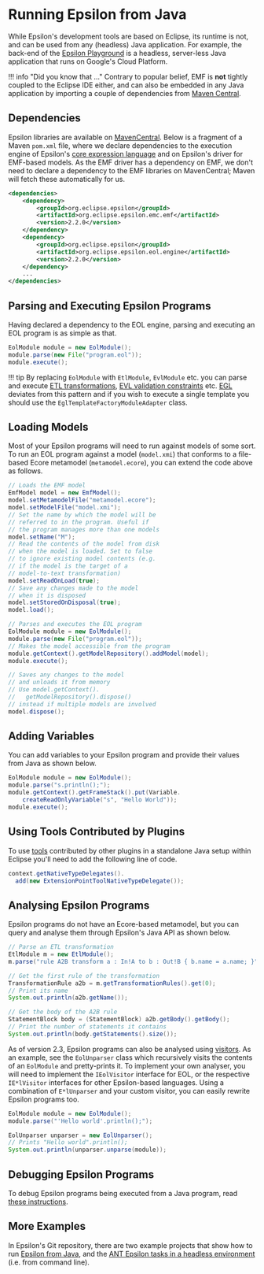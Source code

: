# Running Epsilon from Java

While Epsilon's development tools are based on Eclipse, its runtime is not, and can be used from any (headless) Java application. For example, the back-end of the [Epsilon Playground](../../playground/index.html) is a headless, server-less Java application that runs on Google's Cloud Platform.

!!! info "Did you know that ..."
    Contrary to popular belief, EMF is **not** tightly coupled to the Eclipse IDE either, and can also be embedded in any Java application by importing a couple of dependencies from [Maven Central](https://mvnrepository.com/artifact/org.eclipse.emf).

## Dependencies

Epsilon libraries are available on [MavenCentral](https://mvnrepository.com/artifact/org.eclipse.epsilon). Below is a fragment of a Maven `pom.xml` file, where we declare dependencies to the execution engine of Epsilon's [core expression language](../eol.md) and on Epsilon's driver for EMF-based models. As the EMF driver has a dependency on EMF, we don't need to declare a dependency to the EMF libraries on MavenCentral; Maven will fetch these automatically for us.

```xml
<dependencies>
	<dependency>
		<groupId>org.eclipse.epsilon</groupId>
		<artifactId>org.eclipse.epsilon.emc.emf</artifactId>
		<version>2.2.0</version>
	</dependency>
	<dependency>
		<groupId>org.eclipse.epsilon</groupId>
		<artifactId>org.eclipse.epsilon.eol.engine</artifactId>
		<version>2.2.0</version>
	</dependency>
	...
</dependencies>
```

## Parsing and Executing Epsilon Programs

Having declared a dependency to the EOL engine, parsing and executing an EOL program is as simple as that.

```java
EolModule module = new EolModule();
module.parse(new File("program.eol"));
module.execute();
```

!!! tip
    By replacing `EolModule` with `EtlModule`, `EvlModule` etc. you can parse and execute [ETL transformations](../etl.md), [EVL validation constraints](../evl.md) etc. [EGL](../egl.md) deviates from this pattern and if you wish to execute a single template you should use the `EglTemplateFactoryModuleAdapter` class.

## Loading Models

Most of your Epsilon programs will need to run against models of some sort. To run an EOL program against a model (`model.xmi`) that conforms to a file-based Ecore metamodel (`metamodel.ecore`), you can extend the code above as follows.

```java
// Loads the EMF model
EmfModel model = new EmfModel();
model.setMetamodelFile("metamodel.ecore");
model.setModelFile("model.xmi");
// Set the name by which the model will be
// referred to in the program. Useful if
// the program manages more than one models
model.setName("M");
// Read the contents of the model from disk
// when the model is loaded. Set to false
// to ignore existing model contents (e.g.
// if the model is the target of a 
// model-to-text transformation)
model.setReadOnLoad(true);
// Save any changes made to the model
// when it is disposed
model.setStoredOnDisposal(true);
model.load();

// Parses and executes the EOL program
EolModule module = new EolModule();
module.parse(new File("program.eol"));
// Makes the model accessible from the program
module.getContext().getModelRepository().addModel(model);
module.execute();

// Saves any changes to the model
// and unloads it from memory
// Use model.getContext().
//   getModelRepository().dispose() 
// instead if multiple models are involved
model.dispose();
```

## Adding Variables

You can add variables to your Epsilon program and provide their values from Java as shown below.

```java
EolModule module = new EolModule();
module.parse("s.println();");
module.getContext().getFrameStack().put(Variable.
	createReadOnlyVariable("s", "Hello World"));
module.execute();
``` 

## Using Tools Contributed by Plugins

To use [tools](call-java-from-epsilon/index.md) contributed by other plugins in a standalone Java setup within Eclipse you'll need to add the following line of code.

```java
context.getNativeTypeDelegates().
  add(new ExtensionPointToolNativeTypeDelegate());
```


## Analysing Epsilon Programs

Epsilon programs do not have an Ecore-based metamodel, but you can query and analyse them through Epsilon's Java API as shown below.

```java
// Parse an ETL transformation
EtlModule m = new EtlModule();
m.parse("rule A2B transform a : In!A to b : Out!B { b.name = a.name; }");

// Get the first rule of the transformation
TransformationRule a2b = m.getTransformationRules().get(0);
// Print its name
System.out.println(a2b.getName());

// Get the body of the A2B rule
StatementBlock body = (StatementBlock) a2b.getBody().getBody();
// Print the number of statements it contains
System.out.println(body.getStatements().size());
```

As of version 2.3, Epsilon programs can also be analysed using [visitors](https://en.wikipedia.org/wiki/Visitor_pattern). As an example, see the `EolUnparser` class which recursively visits the contents of an `EolModule` and pretty-prints it. To implement your own analyser, you will need to implement the `IEolVisitor` interface for EOL, or the respective `IE*lVisitor` interfaces for other Epsilon-based languages. Using a combination of `E*lUnparser` and your custom visitor, you can easily rewrite Epsilon programs too.

```java
EolModule module = new EolModule();
module.parse("'Hello world'.println();");

EolUnparser unparser = new EolUnparser();
// Prints "Hello world".println();
System.out.println(unparser.unparse(module));
```

## Debugging Epsilon Programs

To debug Epsilon programs being executed from a Java program, read [these instructions](debugger.md#debugging-epsilon-scripts-embedded-in-java-programs).

## More Examples

In Epsilon's Git repository, there are two example projects that show how to run [Epsilon from Java](https://github.com/eclipse-epsilon/epsilon/tree/main/examples/org.eclipse.epsilon.examples.standalone), and the [ANT Epsilon tasks in a headless environment](https://github.com/eclipse-epsilon/epsilon/tree/main/examples/org.eclipse.epsilon.examples.workflow.standalone) (i.e. from command line).
